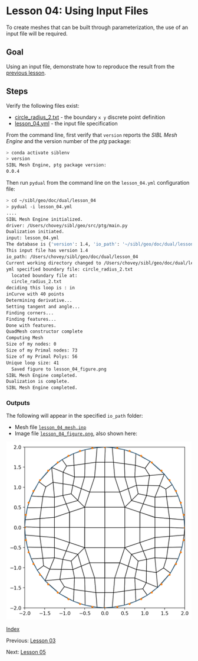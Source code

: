 # Lesson 04: Using Input Files

To create meshes that can be built through parameterization, the use of an input file will be required.

## Goal

Using an input file, demonstrate how to reproduce the result from the [previous lesson](lesson_03.md).

## Steps

Verify the following files exist:

* [circle_radius_2.txt](lesson_04/circle_radius_2.txt) - the boundary `x y` discrete point definition
* [lesson_04.yml](lesson_04/lesson_04.yml) - the input file specification

From the command line, first verify that `version` reports the *SIBL Mesh Engine* and the version number of the *ptg* package:

```bash
> conda activate siblenv
> version
SIBL Mesh Engine, ptg package version:
0.0.4
```

Then run `pydual` from the command line on the `lesson_04.yml` configuration file:

```bash
> cd ~/sibl/geo/doc/dual/lesson_04
> pydual -i lesson_04.yml
....
SIBL Mesh Engine initialized.
driver: /Users/chovey/sibl/geo/src/ptg/main.py
Dualization initiated.
input: lesson_04.yml
The database is {'version': 1.4, 'io_path': '~/sibl/geo/doc/dual/lesson_04/', 'boundary': 'circle_radius_2.txt', 'bounding_box': [[-2.0, -2.0], [2.0, 2.0]], 'resolution': 1.0, 'output_file': 'lesson_04_mesh', 'boundary_refine': True, 'developer_output': False, 'figure': {'boundary_shown': False, 'dpi': 200, 'elements_shown': True, 'filename': 'lesson_04_figure', 'format': 'png', 'frame': True, 'grid': False, 'label_x': '', 'label_y': '', 'latex': False, 'save': True, 'show': False, 'size': [8.0, 6.0], 'title': ''}}
This input file has version 1.4
io_path: /Users/chovey/sibl/geo/doc/dual/lesson_04
Current working directory changed to /Users/chovey/sibl/geo/doc/dual/lesson_04
yml specified boundary file: circle_radius_2.txt
  located boundary file at:
  circle_radius_2.txt
deciding this loop is : in
inCurve with 40 points
Determining derivative...
Setting tangent and angle...
Finding corners...
Finding features...
Done with features.
QuadMesh constructor complete
Computing Mesh
Size of my nodes: 0
Size of my Primal nodes: 73
Size of my Primal Polys: 56
Unique loop size: 41
  Saved figure to lesson_04_figure.png
SIBL Mesh Engine completed.
Dualization is complete.
SIBL Mesh Engine completed.
```

### Outputs

The following will appear in the specified `io_path` folder:

* Mesh file [`lesson_04_mesh.inp`](lesson_04/lesson_04_mesh.inp)
* Image file [`lesson_04_figure.png`](lesson_04/lesson_04_figure.png), also shown here:

![lesson_04](lesson_04/lesson_04_figure.png)

[Index](README.md)

Previous: [Lesson 03](lesson_03.md)

Next: [Lesson 05](lesson_05.md)
